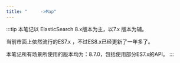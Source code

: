 ```yaml
---
title: "     ->Map"
---
```

:::tip
本笔记以 ElasticSearch 8.x版本为主，以7.x 版本为辅。

当前市面上依然流行的ES7.x ，不过ES8.x已经更新了一年多了。

本笔记所有场景所使用的版本均为：8.7.0，包括使用部分ES7.x的API。
:::
